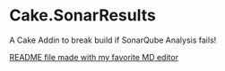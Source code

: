 # Cake.SonarResults
A Cake Addin to break build if SonarQube Analysis fails!

[README file made with my favorite MD editor](https://dillinger.io/)
